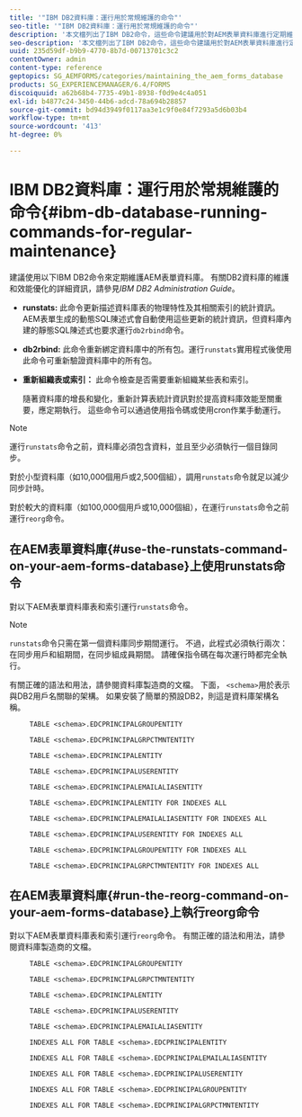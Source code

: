 ```yaml
---
title: '"IBM DB2資料庫：運行用於常規維護的命令"'
seo-title: '"IBM DB2資料庫：運行用於常規維護的命令"'
description: '本文檔列出了IBM DB2命令，這些命令建議用於對AEM表單資料庫進行定期維護。 '
seo-description: '本文檔列出了IBM DB2命令，這些命令建議用於對AEM表單資料庫進行定期維護。 '
uuid: 235d59df-b9b9-4770-8b7d-00713701c3c2
contentOwner: admin
content-type: reference
geptopics: SG_AEMFORMS/categories/maintaining_the_aem_forms_database
products: SG_EXPERIENCEMANAGER/6.4/FORMS
discoiquuid: a62b68b4-7735-49b1-8938-f0d9e4c4a051
exl-id: b4877c24-3450-44b6-adcd-78a694b28857
source-git-commit: bd94d3949f0117aa3e1c9f0e84f7293a5d6b03b4
workflow-type: tm+mt
source-wordcount: '413'
ht-degree: 0%

---
```


# IBM DB2資料庫：運行用於常規維護的命令{#ibm-db-database-running-commands-for-regular-maintenance}

建議使用以下IBM DB2命令來定期維護AEM表單資料庫。 有關DB2資料庫的維護和效能優化的詳細資訊，請參見&#x200B;*IBM DB2 Administration Guide*。

* **runstats:** 此命令更新描述資料庫表的物理特性及其相關索引的統計資訊。AEM表單生成的動態SQL陳述式會自動使用這些更新的統計資訊，但資料庫內建的靜態SQL陳述式也要求運行`db2rbind`命令。
* **db2rbind:** 此命令重新綁定資料庫中的所有包。運行`runstats`實用程式後使用此命令可重新驗證資料庫中的所有包。
* **重新組織表或索引：** 此命令檢查是否需要重新組織某些表和索引。

   隨著資料庫的增長和變化，重新計算表統計資訊對於提高資料庫效能至關重要，應定期執行。 這些命令可以通過使用指令碼或使用cron作業手動運行。

>[!NOTE]
>
>運行`runstats`命令之前，資料庫必須包含資料，並且至少必須執行一個目錄同步。

對於小型資料庫（如10,000個用戶或2,500個組），調用`runstats`命令就足以減少同步計時。

對於較大的資料庫（如100,000個用戶或10,000個組），在運行`runstats`命令之前運行`reorg`命令。

## 在AEM表單資料庫{#use-the-runstats-command-on-your-aem-forms-database}上使用runstats命令

對以下AEM表單資料庫表和索引運行`runstats`命令。

>[!NOTE]
>
>`runstats`命令只需在第一個資料庫同步期間運行。 不過，此程式必須執行兩次：在同步用戶和組期間，在同步組成員期間。 請確保指令碼在每次運行時都完全執行。

有關正確的語法和用法，請參閱資料庫製造商的文檔。 下面， `<schema>`用於表示與DB2用戶名關聯的架構。 如果安裝了簡單的預設DB2，則這是資料庫架構名稱。

```as3
     TABLE <schema>.EDCPRINCIPALGROUPENTITY 
  
     TABLE <schema>.EDCPRINCIPALGRPCTMNTENTITY 
  
     TABLE <schema>.EDCPRINCIPALENTITY 
  
     TABLE <schema>.EDCPRINCIPALUSERENTITY 
  
     TABLE <schema>.EDCPRINCIPALEMAILALIASENTITY 
  
     TABLE <schema>.EDCPRINCIPALENTITY FOR INDEXES ALL 
  
     TABLE <schema>.EDCPRINCIPALEMAILALIASENTITY FOR INDEXES ALL 
  
     TABLE <schema>.EDCPRINCIPALUSERENTITY FOR INDEXES ALL 
  
     TABLE <schema>.EDCPRINCIPALGROUPENTITY FOR INDEXES ALL 
  
     TABLE <schema>.EDCPRINCIPALGRPCTMNTENTITY FOR INDEXES ALL
```

## 在AEM表單資料庫{#run-the-reorg-command-on-your-aem-forms-database}上執行reorg命令

對以下AEM表單資料庫表和索引運行`reorg`命令。 有關正確的語法和用法，請參閱資料庫製造商的文檔。

```as3
     TABLE <schema>.EDCPRINCIPALGROUPENTITY 
  
     TABLE <schema>.EDCPRINCIPALGRPCTMNTENTITY 
  
     TABLE <schema>.EDCPRINCIPALENTITY 
  
     TABLE <schema>.EDCPRINCIPALUSERENTITY 
  
     TABLE <schema>.EDCPRINCIPALEMAILALIASENTITY 
  
     INDEXES ALL FOR TABLE <schema>.EDCPRINCIPALENTITY 
  
     INDEXES ALL FOR TABLE <schema>.EDCPRINCIPALEMAILALIASENTITY 
  
     INDEXES ALL FOR TABLE <schema>.EDCPRINCIPALUSERENTITY 
  
     INDEXES ALL FOR TABLE <schema>.EDCPRINCIPALGROUPENTITY 
  
     INDEXES ALL FOR TABLE <schema>.EDCPRINCIPALGRPCTMNTENTITY
```
